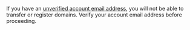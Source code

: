 ---
---

<Aside type="note">

If you have an [unverified account email address](https://support.cloudflare.com/hc/articles/203471284#h_1l0KGygoBX9QYjNrhAcHjg), you will not be able to transfer or register domains. Verify your account email address before proceeding.

</Aside>
